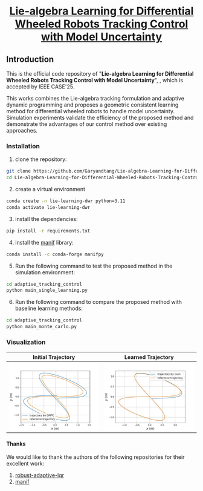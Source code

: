 <div id="top" align="center">

# [Lie-algebra Learning for Differential Wheeled Robots Tracking Control with Model Uncertainty]()

</div>

## Introduction
This is the official code repository of "**Lie-algebra Learning for Differential Wheeled Robots Tracking Control with Model Uncertainty**", , which is accepted by IEEE CASE'25.


This works combines the Lie-algebra tracking formulation and adaptive dynamic programming and proposes a geometric consistent 
learning method for differential wheeled robots to handle model uncertainty. Simulation experiments validate the efficiency of the proposed method and demonstrate the advantages of our control method over existing approaches.



[//]: # ([preprint]&#40;https://arxiv.org/abs/2403.07317&#41;, [code]&#40;https://github.com/Garyandtang/GMPC-Tracking-Control&#41;)



[//]: # (If you find this work useful, please consider citing our paper:)

[//]: # ()
[//]: # (```)

[//]: # (@misc{tang2024gmpc,)

[//]: # (      title={GMPC: Geometric Model Predictive Control for Wheeled Mobile Robot Trajectory Tracking}, )

[//]: # (      author={Jiawei Tang and Shuang Wu and Bo Lan and Yahui Dong and Yuqiang Jin and Guangjian Tian and Wen-An Zhang and Ling Shi},)

[//]: # (      year={2024},)

[//]: # (      eprint={2403.07317},)

[//]: # (      archivePrefix={arXiv},)

[//]: # (      primaryClass={eess.SY})

[//]: # (})

[//]: # (```)




### Installation
1. clone the repository:
```bash
git clone https://github.com/Garyandtang/Lie-algebra-Learning-for-Differential-Wheeled-Robots-Tracking-Control.git
cd Lie-algebra-Learning-for-Differential-Wheeled-Robots-Tracking-Control
```
2. create a virtual environment
```bash
conda create -n lie-learning-dwr python=3.11
conda activate lie-learning-dwr
```
3. install the dependencies:
```bash
pip install -r requirements.txt
```
4. install the [manif](https://github.com/artivis/manif) library:
```bash
conda install -c conda-forge manifpy
```

5. Run the following command to test the proposed method in the simulation environment:
```bash
cd adaptive_tracking_control
python main_single_learning.py
```

6. Run the following command to compare the proposed method with baseline learning methods:
```bash
cd adaptive_tracking_control
python main_monte_carlo.py
```


### Visualization

Initial Trajectory        |           Learned Trajectory            
:-------------------------:|:----------------------------------------:
![](./adaptive_tracking_control/data/time_varying_tracking/init_time_vary_trajectory.jpg)  |     ![](./adaptive_tracking_control/data/time_varying_tracking/learned_time_vary_trajectory.jpg)      


#### Thanks
We would like to thank the authors of the following repositories for their excellent work:
1. [robust-adaptive-lqr](https://github.com/modestyachts/robust-adaptive-lqr)
2. [manif](https://github.com/artivis/manif)
